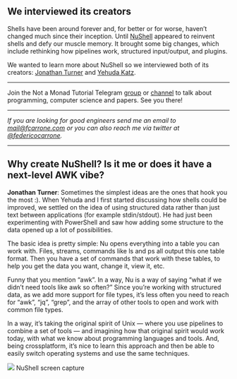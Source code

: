 ## We interviewed its creators

Shells have been around forever and, for better or for worse, haven’t changed much since their inception. Until [NuShell](https://www.nushell.sh/) appeared to reinvent shells and defy our muscle memory. It brought some big changes, which include rethinking how pipelines work, structured input/output, and plugins.

We wanted to learn more about NuShell so we interviewed both of its creators: [Jonathan Turner](https://twitter.com/jntrnr) and [Yehuda Katz](https://twitter.com/wycats).

----------

Join the Not a Monad Tutorial Telegram [group](https://t.me/notamonadtutorial) or [channel](https://t.me/channel_notamonadtutorial) to talk about programming, computer science and papers. See you there!

----------

_If you are looking for good engineers send me an email to mail@fcarrone.com or you can also reach me via twitter at_ [_@federicocarrone_](https://twitter.com/federicocarrone)_._

----------

## **Why create NuShell? Is it me or does it have a next-level AWK vibe?**

**Jonathan Turner**: Sometimes the simplest ideas are the ones that hook you the most :). When Yehuda and I first started discussing how shells could be improved, we settled on the idea of using structured data rather than just text between applications (for example stdin/stdout). He had just been experimenting with PowerShell and saw how adding some structure to the data opened up a lot of possibilities.

The basic idea is pretty simple: Nu opens everything into a table you can work with. Files, streams, commands like ls and ps all output this one table format. Then you have a set of commands that work with these tables, to help you get the data you want, change it, view it, etc.

Funny that you mention “awk”. In a way, Nu is a way of saying “what if we didn’t need tools like awk so often?” Since you’re working with structured data, as we add more support for file types, it’s less often you need to reach for “awk”, “jq”, “grep”, and the array of other tools to open and work with common file types.

In a way, it’s taking the original spirit of Unix — where you use pipelines to combine a set of tools — and imagining how that original spirit would work today, with what we know about programming languages and tools. And, being crossplatform, it’s nice to learn this approach and then be able to easily switch operating systems and use the same techniques.

![](https://miro.medium.com/max/560/1*u77ccTVL0VJ7Cw2xT_7puA.png?q=20)
NuShell screen capture
